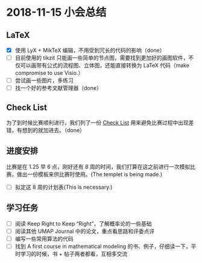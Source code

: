 ﻿# 2018-11-15 小会总结

## LaTeX

- [x] 使用 LyX + MikTeX 编辑，不用受到冗长的代码的影响（done）
- [ ] 目前使用的 tikzit 只能画一些简单的节点图，需要找到更加好的画图软件，不仅可以画带有公式的流程图、立体图，还能直接转换为 LaTeX 代码（make compromise to use Visio.）
- [ ] 尝试画一些图片，多练习
- [ ] 找一个好的参考文献管理器（done）

## Check List

为了到时候比赛顺利进行，我们列了一份 [Check List](../check-list.md) 用来避免比赛过程中出现差错，有想到的就加进去。（done）

## 进度安排

比赛是在 1.25 早 6 点，刚好还有 8 周的时间，我们打算在这之前进行一次模拟比赛，做出一份模板来供比赛时使用。(The templet is being made.)

- [ ] 拟定这 8 周的计划表(This is necessary.)

## 学习任务

- [ ] 阅读 Keep Right to Keep “Right”，了解概率论的一些基础
- [ ] 阅读其他 UMAP Journal 中的论文，重点看思路和评委点评
- [ ] 编写一些常用算法的代码
- [ ] 找到 A first course in  mathematical modeling 的书、例子，仔细读一下，平时学习的时候，书 + 帖子两者都看，互相多交流